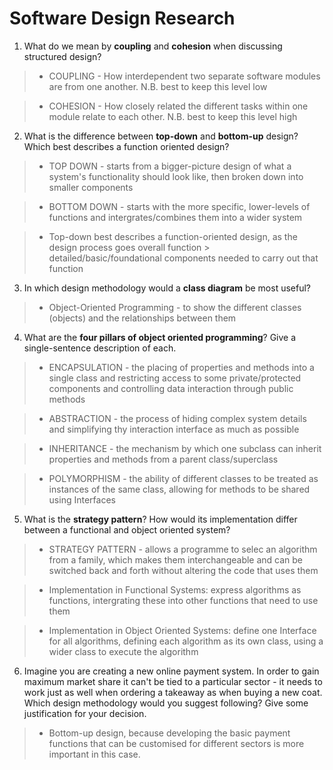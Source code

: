 # Software Design Research

1. What do we mean by **coupling** and **cohesion** when discussing structured design?
> * COUPLING - How interdependent two separate software modules are from one another. N.B. best to keep this level low

> * COHESION - How closely related the different tasks within one module relate to each other. N.B. best to keep this level high

2. What is the difference between **top-down** and **bottom-up** design? Which best describes a function oriented design?
> * TOP DOWN - starts from a bigger-picture design of what a system's functionality should look like, then broken down into smaller components

> * BOTTOM DOWN - starts with the more specific, lower-levels of functions and intergrates/combines them into a wider system

> * Top-down best describes a function-oriented design, as the design process goes overall function > detailed/basic/foundational components needed to carry out that function

3. In which design methodology would a **class diagram** be most useful?
> * Object-Oriented Programming - to show the different classes (objects) and the relationships between them

4. What are the **four pillars of object oriented programming**? Give a single-sentence description of each.
> * ENCAPSULATION - the placing of properties and methods into a single class and restricting access to some private/protected components and controlling data interaction through public methods

> * ABSTRACTION - the process of hiding complex system details and simplifying thy interaction interface as much as possible

> * INHERITANCE - the mechanism by which one subclass can inherit properties and methods from a parent class/superclass

> * POLYMORPHISM - the ability of different classes to be treated as instances of the same class, allowing for methods to be shared using Interfaces

5. What is the **strategy pattern**? How would its implementation differ between a functional and object oriented system?
> * STRATEGY PATTERN - allows a programme to selec an algorithm from a family, which makes them interchangeable and can be switched back and forth without altering the code that uses them

> * Implementation in Functional Systems: express algorithms as functions, intergrating these into other functions that need to use them 

> * Implementation in Object Oriented Systems: define one Interface for all algorithms, defining each algorithm as its own class, using a wider class to execute the algorithm

6. Imagine you are creating a new online payment system. In order to gain maximum market share it can't be tied to a particular sector - it needs to work just as well when ordering a takeaway as when buying a new coat. Which design methodology would you suggest following? Give some justification for your decision.
> * Bottom-up design, because developing the basic payment functions that can be customised for different sectors is more important in this case. 